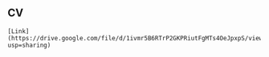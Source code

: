 ## CV  
    [Link](https://drive.google.com/file/d/1ivmr5B6RTrP2GKPRiutFgMTs4OeJpxpS/view?usp=sharing)
